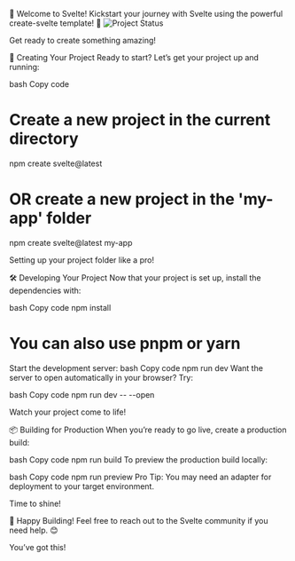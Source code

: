 🚀 Welcome to Svelte!
Kickstart your journey with Svelte using the powerful create-svelte template! 🎨
![Project Status](https://img.shields.io/badge/Project-Active-brightgreen)


Get ready to create something amazing!

🌟 Creating Your Project
Ready to start? Let’s get your project up and running:

bash
Copy code
# Create a new project in the current directory
npm create svelte@latest

# OR create a new project in the 'my-app' folder
npm create svelte@latest my-app

Setting up your project folder like a pro!

🛠️ Developing Your Project
Now that your project is set up, install the dependencies with:

bash
Copy code
npm install
# You can also use pnpm or yarn
Start the development server:
bash
Copy code
npm run dev
Want the server to open automatically in your browser? Try:

bash
Copy code
npm run dev -- --open

Watch your project come to life!

📦 Building for Production
When you’re ready to go live, create a production build:

bash
Copy code
npm run build
To preview the production build locally:

bash
Copy code
npm run preview
Pro Tip: You may need an adapter for deployment to your target environment.


Time to shine!

🏁 Happy Building!
Feel free to reach out to the Svelte community if you need help. 😊


You’ve got this!
